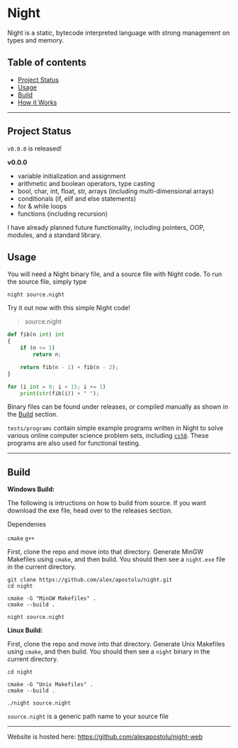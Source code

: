 # Night

Night is a static, bytecode interpreted language with strong management on types and memory.

## Table of contents 

- [Project Status](#project-status)
- [Usage](#usage)
- [Build](#build)
- [How it Works](#how-it-works)

---

## Project Status

`v0.0.0` is released!

**v0.0.0**
- variable initialization and assignment
- arithmetic and boolean operators, type casting
- bool, char, int, float, str, arrays (including multi-dimensional arrays)
- conditionals (if, elif and else statements)
- for & while loops
- functions (including recursion)

I have already planned future functionality, including pointers, OOP, modules, and a standard library.

## Usage

You will need a Night binary file, and a source file with Night code. To run the source file, simply type

```
night source.night
```

Try it out now with this simple Night code!

> source.night
```py
def fib(n int) int
{
	if (n <= 1)
		return n;

	return fib(n - 1) + fib(n - 2);
}

for (i int = 0; i < 15; i += 1)
	print(str(fib(i)) + " ");
```

Binary files can be found under releases, or compiled manually as shown in the [Build](#build) section.

`tests/programs` contain simple example programs written in Night to solve various online computer science problem sets, including [`cs50`](https://cs50.harvard.edu/college/2023/spring/). These programs are also used for functional testing.

---

## Build

**Windows Build:**

The following is intructions on how to build from source. If you want download the exe file, head over to the releases section.

Dependenies

`cmake` `g++`

First, clone the repo and move into that directory. Generate MinGW Makefiles using `cmake`, and then build. You should then see a `night.exe` file in the current directory.

```
git clone https://github.com/alex/apostolu/night.git
cd night

cmake -G "MinGW Makefiles" .
cmake --build .

night source.night
```

**Linux Build:**

First, clone the repo and move into that directory. Generate Unix Makefiles using `cmake`, and then build. You should then see a `night` binary in the current directory.

```
cd night

cmake -G "Unix Makefiles" .
cmake --build .

./night source.night
```

`source.night` is a generic path name to your source file

---

Website is hosted here: https://github.com/alexapostolu/night-web
